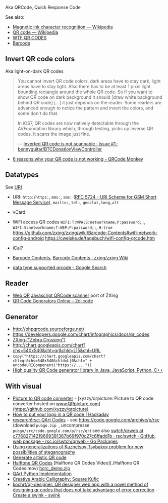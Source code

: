 Aka QRCode, Quick Response Code

See also:

- [Magnetic ink character recognition — Wikipedia](https://en.wikipedia.org/wiki/Magnetic_ink_character_recognition)
- [QR code — Wikipedia](https://en.wikipedia.org/wiki/QR_code)
- [WTF QR CODES](http://wtfqrcodes.com/)
- [Barcode](../Barcode/Barcode.md)

## Invert QR code colors

Aka light-on-dark QR codes

> You cannot invert QR code colors, dark areas have to stay dark, light areas have to stay light. Also there has to be at least 1 pixel light bounding rectangle around the whole QR code. So if you want to show QR code on dark background it should [draw white background behind QR code]
> [...]
> it just depends on the reader. Some readers are advanced enough to notice the pattern and invert the colors, and some don't do that.
>
> In iOS7, QR codes are now natively detectable through the AVFoundation library which, through testing, picks up inverse QR codes. It scans the image just fine.
>
> — [Inverted QR code is not scannable · Issue #1 · bennyguitar/BTCDonationViewController](https://github.com/bennyguitar/BTCDonationViewController/issues/1)

- [6 reasons why your QR code is not working - QRCode Monkey](https://www.qrcode-monkey.com/6-reasons-why-your-qr-code-is-not-working/)

## Datatypes

See [URI](../URI/URI.md)

- URI: `http:`/`https:`, `mms:`, `sms:` ([RFC 5724 - URI Scheme for GSM Short Message Service](https://tools.ietf.org/html/rfc5724)), `mailto:`, `tel:`, `geo:lat,long,alt`
- vCard
- WiFi access QR codes `WIFI:T:WPA;S:networkname;P:password;;`, `WIFI:S:networkname;T:WEP;P:password;;`, `H:true` https://github.com/zxing/zxing/wiki/Barcode-Contents#wifi-network-config-android https://cweiske.de/tagebuch/wifi-config-qrcode.htm
- iCal?

- [Barcode Contents](./ZXing/zxing.wiki/Barcode-Contents.md), [Barcode Contents · zxing/zxing Wiki](https://github.com/zxing/zxing/wiki/Barcode-Contents)
- [data type supported qrcode - Google Search](https://www.google.com/search?q=data+supported+qrcode&ie=utf-8&oe=utf-8#q=data+type+supported+qrcode)

## Reader

- [Web QR](https://webqr.com/) [Javascript QRCode scanner](https://github.com/LazarSoft/jsqrcode) port of ZXing
- [QR Code Generators Online – 2d-code](http://2d-code.co.uk/qr-code-generators/)

## Generator

- http://phpqrcode.sourceforge.net/
- https://developers.google.com/chart/infographics/docs/qr_codes
- [ZXing ("Zebra Crossing")](https://github.com/zxing/zxing)
- http://chart.googleapis.com/chart?chs=540x540&cht=qr&chld=L|5&chl=URL
- `copy("https://chart.googleapis.com/chart?cht=qr&chs=540x540&chld=L|0&chl=" + encodeURIComponent("https://...."))`
- [High quality QR Code generator library in Java, JavaScript, Python, C++](https://www.nayuki.io/page/qr-code-generator-library)

## With visual

- [Picture to QR code converter](https://www.qrpicture.com/) - [xyzzy/qrpicture: Picture to QR code converter hosted on www.QRpicture.com](https://github.com/xyzzy/qrpicture)
- [How to put your logo in a QR code | Hackaday](http://hackaday.com/2011/08/11/how-to-put-your-logo-in-a-qr-code/)
- [research!rsc: QArt Codes](https://web.archive.org/web/20230531022213/https://research.swtch.com/qart) - see https://code.google.com/archive/p/rsc (download `pubgo.zip `, uncompresse `pubgo/src/code.google.com/p/rsc/qr`) see also [swtch/qrweb at c77682714219669391367b69f970c27c6ffadd1b · rsc/swtch · GitHub](https://github.com/rsc/swtch/tree/c77682714219669391367b69f970c27c6ffadd1b/qrweb), [web package - rsc.io/swtch/qrweb - Go Packages](https://pkg.go.dev/rsc.io/swtch/qrweb)
- [Using generalizations of Kuznetsov-Tsybakov problem for new possibilities of steganography](qrsem.pdf)
- [Generate artistic QR code](https://github.com/kciter/qart.js)
- [Halftone QR Codes](http://vecg.cs.ucl.ac.uk/Projects/SmartGeometry/halftone_QR/halftoneQR_sigga13.html) [Halftone QR Codes Video](./Halftone QR Codes.mov) [hqrc_demo.zip](./hqrc_demo.zip)
- [QArt Python Implementation](https://github.com/7sDream/pyqart)
- [Creative Arabic Calligraphy: Square Kufic](https://design.tutsplus.com/tutorials/creative-arabic-calligraphy-square-kufic--cms-23012)
- [kochrt/qr-designer: QR designer web app with a novel method of designing qr codes that does not take advantage of error correction](https://github.com/kochrt/qr-designer) - [Create a swink - swink](https://web.archive.org/web/20230603221608/https://robko.ch/qr-designer/)
